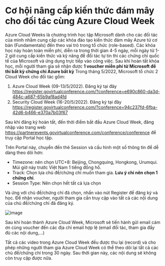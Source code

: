 # Cơ hội nâng cấp kiến thức đám mây cho đối tác cùng Azure Cloud Week #

Azure Cloud Weeks là chương trình học tập Microsoft dành cho các đối tác của mình nhằm cung cấp các khóa đào tạo kiến thức đám mây Azure từ cơ bản (Fundamentals) đến theo vai trò trong tổ chức (role-based). 
Các khóa học này hoàn toàn miễn phí, diễn ra trong thời gian 4-5 ngày, mỗi ngày từ 1-2 giờ cung cấp kiến thức và kỹ năng để đối tác tự tin thi các chứng chỉ quốc tế của Microsoft và ứng dụng trực tiếp vào công việc. 
Sau khi hoàn tất khóa học, mỗi người tham gia sẽ nhận được **1 voucher miễn phí từ Microsoft để thi bất kỳ chứng chỉ Azure bất kỳ**
Trong tháng 5/2022, Microsoft tổ chức 2 Cloud Week cho đối tác gồm: 
1. Azure Cloud Week (09-13/5/2022). Đăng ký tại đây https://register.govirtualconference.com/?conference=e690c860-da3d-484c-a687-65b9af8ad4fd
2. Security Cloud Week (16-20/5/2022). Đăng ký tại đây https://register.govirtualconference.com/?conference=94c237fd-6fba-42d6-b466-e370a7b03f67

Sau khi đăng ký hoàn tất, đến thời điểm bắt đầu Azure Cloud Week, đăng nhập vào trang web https://partnerevents.govirtualconference.com/conference/conference để truy cập Portal học tập. 

Trên Portal này, chuyển đến thẻ Session và cấu hình một số thông tin để dễ dàng theo dõi hơn:
- Timezone: nên chọn UTC+8: Beijing, Chongquing, Hongkong, Urumqui. Múi giờ này trước Việt Nam 1 tiếng đồng hồ.
- Track: Chọn lựa chủ đề/chứng chỉ muốn tham gia. **Lưu ý chỉ nên chọn 1 chứng chỉ**. 
- Session Type: Nên chọn hết tất cả lựa chọn

Và ứng với chủ đề/chứng chỉ đã chọn, nhấn vào nút Register để đăng ký và học. Để nhận voucher, người tham gia cần truy cập vào tất cả các nội dung của chủ đề/chứng chỉ đã đăng ký. 

![image](https://user-images.githubusercontent.com/102139186/167353367-c7c1cbbc-09a0-4ae1-9cc8-2b29fcdbcc7a.png)

Sau khi hoàn thành Azure Cloud Week, Microsoft sẽ tiến hành gửi email cám ơn cùng voucher đến các địa chỉ email hợp lệ (email đối tác, tham gia đầy đủ các nội dung,...)

Tất cả các video trong Azure Cloud Week đều được thu lại (record) và cho phép những người tham gia Azure Cloud Week có thể theo dõi lại tất cả các chủ đề/chứng chỉ trong 30 ngày. Sau thời gian này, các nội dung sẽ không còn truy cập được nữa. 
